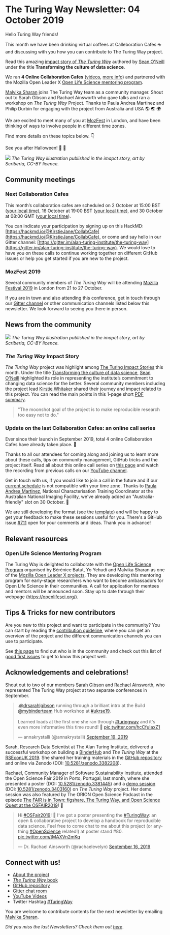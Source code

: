 # The Turing Way Newsletter: 04 October 2019

Hello Turing Way friends!

This month we have been drinking virtual coffees at Calleboration Cafes :coffee: and discussing with you how you can contribute to The Turing Way project.

Read this amazing [impact story of _The Turing Way_](https://www.turing.ac.uk/research/impact-stories/transforming-culture-data-science) authored by [Sean O'Neill](https://www.turing.ac.uk/people/business-team/sean-oneill) under the title **Transforming the culture of data science**.

We ran **4 Online Collaboration Cafes** ([videos](https://www.youtube.com/channel/UCPDxZv5BMzAw0mPobCbMNuA), [more info](https://github.com/alan-turing-institute/the-turing-way/blob/master/project_management/online-collaboration-cafe.md)) and partnered with the Mozilla Open Leader X [Open Life Science mentoring program](https://openlifesci.org).

[Malvika Sharan](https://twitter.com/MalvikaSharan) joins The Turing Way team as a community manager.
Shout out to Sarah Gibson and Rachael Ainsworth who gave talks and ran a workshop on _The Turing Way_ Project.
Thanks to Paula Andrea Martinez and Philip Durbin for engaging with the project from Australia and USA 🌎 🌏 🌍 

We are excited to meet many of you at [MozFest](https://www.mozillafestival.org/en/) in London, and have been thinking of ways to involve people in different time zones.

Find more details on these topics below. :point_down:

See you after Halloween! :jack_o_lantern: :maple_leaf:

![](https://www.turing.ac.uk/sites/default/files/inline-images/Culture%20shift.jpg)
*The Turing Way illustration published in the imapct story, art by Scriberia, CC-BY licence.*

## Community meetings

### Next Collaboration Cafes

This month’s collaboration cafes are scheduled on 2 October at 15:00 BST ([your local time](https://arewemeetingyet.com/London/2019-10-02/15:00/TuringWay-CollaborationCafe)), 16 October at 19:00 BST ([your local time](https://arewemeetingyet.com/London/2019-10-16/19:00/TuringWay-CollaborationCafe)), and 30 October at 08:00 GMT ([your local time](https://arewemeetingyet.com/London/2019-10-30/08:00/TuringWay-CollaborationCafe)).

You can indicate your participation by signing up on this HackMD: [https://hackmd.io/@KirstieJane/CollabCafe](https://hackmd.io/@KirstieJane/CollabCafe), or come and say hello in our Gitter channel: [https://gitter.im/alan-turing-institute/the-turing-way](https://gitter.im/alan-turing-institute/the-turing-way). We would love to have you on these calls to continue working together on different GitHub issues or help you get started if you are new to the project.

### MozFest 2019

Several community members of _The Turing Way_ will be attending [Mozilla Festival 2019](https://www.mozillafestival.org) in London from 21 to 27 October.

If you are in town and also attending this conference, get in touch through our [Gitter channel](https://gitter.im/alan-turing-institute/the-turing-way) or other communication channels listed below this newsletter. We look forward to seeing you there in person.

## News from the community

![](https://www.turing.ac.uk/sites/default/files/inline-images/Reproducibility.jpg)
*The Turing Way illustration published in the imapct story, art by Scriberia, CC-BY licence.*

### _The Turing Way_ Impact Story

_The Turing Way_ project was highlight among [The Turing Impact Stories](https://www.turing.ac.uk/research/impact-stories) this month. Under the title [Transforming the culture of data science](https://www.turing.ac.uk/research/impact-stories/transforming-culture-data-science), [Sean O'Neill](https://www.turing.ac.uk/people/business-team/sean-oneill) highlighted its role in representing the institute’s commitment to changing data science for the better. Several community members including the project lead [Kirstie Whitaker](https://www.turing.ac.uk/people/researchers/kirstie-whitaker) shared their journey and impact related to this project. You can read the main points in this 1-page short [PDF summary](https://www.turing.ac.uk/sites/default/files/2019-10/impact_story_-_transforming_the_culture_of_data_science.pdf).

> "The moonshot goal of the project is to make reproducible research too easy not to do."

### Update on the last Collaboration Cafes: an online call series

Ever since their launch in September 2019, total 4 online Collaboration Cafes have already taken place. :tada:

Thanks to all our attendees for coming along and joining us to learn more about these calls, tips on community management, GitHub tricks and the project itself. Read all about this online call series on [this page](https://github.com/alan-turing-institute/the-turing-way/blob/master/project_management/online-collaboration-cafe.md) and watch the recording from previous calls on our [YouTube channel](https://www.youtube.com/channel/UCPDxZv5BMzAw0mPobCbMNuA). 

Get in touch with us, if you would like to join a call in the future and if our [current schedule](https://github.com/alan-turing-institute/the-turing-way/blob/master/project_management/online-collaboration-cafe.md#attending-an-online-collaboration-cafe) is not compatible with your time zone. Thanks to [Paula Andrea Martinez](https://github.com/orchid00), National Characterisation Training Coordinator at the Australian National Imaging Facility, we've already added an "Australia-friendly" slot on 30 October. :sparkling_heart:

We are still developing the format (see the [template](https://github.com/alan-turing-institute/the-turing-way/blob/master/communications/collaboration-cafe/collaboration-cafe-template.md)) and will be happy to get your feedback to make these sessions useful for you. There's a GitHub issue [#711](https://github.com/alan-turing-institute/the-turing-way/issues/711) open for your comments and ideas.
Thank you in advance!

## Relevant resources

### Open Life Science Mentoring Program

The Turing Way is delighted to collaborate with the [Open Life Science Program](https://openlifesci.org) organised by Bérénice Batut, Yo Yehudi and Malvika Sharan as one of the [Mozilla Open Leader X projects](https://foundation.mozilla.org/en/opportunity/mozilla-open-leaders/). They are developing this mentoring program for early-stage researchers who want to become ambassadors for Open Life Science in their communities. A call for application for mentees and mentors will be announced soon. Stay up to date through their webpage (https://openlifesci.org/).

## Tips & Tricks for new contributors

Are you new to this project and want to participate in the community? You can start by reading the [contribution guideline](https://github.com/alan-turing-institute/the-turing-way/blob/master/CONTRIBUTING.md), where you can get an overview of the project and the different communication channels you can use to participate.

See [this page](https://github.com/alan-turing-institute/the-turing-way) to find out who is in the community and check out this list of [good first issues](https://github.com/alan-turing-institute/the-turing-way/labels/good%20first%20issue) to get to know this project well.

## Acknowledgements and celebrations!

Shout out to two of our members [Sarah Gibson](https://twitter.com/drsarahlgibson) and [Rachael Ainsworth](https://twitter.com/rachaelevelyn), who represented The Turing Way project at two separate conferences in September.

<blockquote class="twitter-tweet"><p lang="en" dir="ltr">.<a href="https://twitter.com/drsarahlgibson?ref_src=twsrc%5Etfw">@drsarahlgibson</a> running through a brilliant intro at the Build <a href="https://twitter.com/mybinderteam?ref_src=twsrc%5Etfw">@mybinderteam</a> Hub workshop at <a href="https://twitter.com/hashtag/ukrse19?src=hash&amp;ref_src=twsrc%5Etfw">#ukrse19</a>.<br><br>Learned loads at the first one she ran through <a href="https://twitter.com/hashtag/turingway?src=hash&amp;ref_src=twsrc%5Etfw">#turingway</a> and it&#39;s even more informative this time round! 🤩 <a href="https://t.co/hcCfuIaxZ1">pic.twitter.com/hcCfuIaxZ1</a></p>&mdash; annakrystalli (@annakrystalli) <a href="https://twitter.com/annakrystalli/status/1174603229679763457?ref_src=twsrc%5Etfw">September 19, 2019</a></blockquote> <script async src="https://platform.twitter.com/widgets.js" charset="utf-8"></script>

Sarah, Research Data Scientist at The Alan Turing Institute, delivered a successful workshop on building a [BinderHub](https://binderhub.readthedocs.io/en/latest/) and _The Turing Way_ at the [RSEconUK 2019](https://rse.ac.uk/conf2019/).
She shared her training materials in the [GitHub repository](https://github.com/alan-turing-institute/the-turing-way/blob/master/workshops/build-a-binderhub/workshop-presentations/zero-to-binderhub.md) and online via Zenodo (DOI: [10.5281/zenodo.3382208](https://doi.org/10.5281/zenodo.3382208)).

Rachael, Community Manager of Software Sustainability Institute, attended the Open Science Fair 2019 in Porto, Portugal, last month, where she presented a poster (DOI: [10.5281/zenodo.3381445](https://doi.org/10.5281/zenodo.3381445)) and a [demo session](https://www.opensciencefair.eu/demos-2019/the-turing-way-a-handbook-for-reproducible-data-science) (DOI: [10.5281/zenodo.3403160](https://doi.org/10.5281/zenodo.3403160)) on _The Turing Way_ project.
Her demo session was also featured by The ORION Open Science Podcast in the episode [The FAIR is in Town: figshare, The Turing Way, and Open Science Quest at the OSFAIR2019](https://orionopenscience.podbean.com/e/the-fair-is-in-town-figshare-the-turing-way-and-open-science-quest-at-the-osfair2019/)! :tada: 

<blockquote class="twitter-tweet"><p lang="en" dir="ltr">Hi <a href="https://twitter.com/hashtag/OSFair2019?src=hash&amp;ref_src=twsrc%5Etfw">#OSFair2019</a>! 👋 I’ve got a poster presenting the <a href="https://twitter.com/hashtag/TuringWay?src=hash&amp;ref_src=twsrc%5Etfw">#TuringWay</a>: an open &amp; collaborative project to develop a handbook for reproducible data science. Feel free to come chat to me about this project (or anything <a href="https://twitter.com/hashtag/OpenScience?src=hash&amp;ref_src=twsrc%5Etfw">#OpenScience</a> related!) at poster stand #80. <a href="https://t.co/tMAXVn2mKq">pic.twitter.com/tMAXVn2mKq</a></p>&mdash; Dr. Rachael Ainsworth (@rachaelevelyn) <a href="https://twitter.com/rachaelevelyn/status/1173625329686110208?ref_src=twsrc%5Etfw">September 16, 2019</a></blockquote> <script async src="https://platform.twitter.com/widgets.js" charset="utf-8"></script> 

## Connect with us!

- [About the project](https://www.turing.ac.uk/research/research-projects/turing-way-handbook-reproducible-data-science)
- [_The Turing Way_ book](https://the-turing-way.netlify.com)
- [GitHub repository](https://github.com/alan-turing-institute/the-turing-way)
- [Gitter chat room](https://gitter.im/alan-turing-institute/the-turing-way)
- [YouTube Videos](https://www.youtube.com/channel/UCPDxZv5BMzAw0mPobCbMNuA)
- Twitter Hashtag [#TuringWay](https://twitter.com/hashtag/TuringWay?f=live)

You are welcome to contribute contents for the next newsletter by
emailing [Malvika Sharan](mailto:msharan@turing.ac.uk).

*Did you miss the last Newsletters? Check them out [here](https://tinyletter.com/TuringWay/archive)*.
